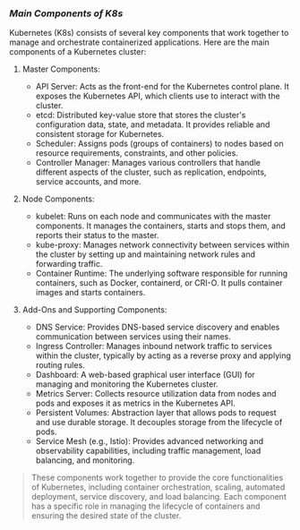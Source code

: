 ### ***Main Components of K8s***

Kubernetes (K8s) consists of several key components that work together to manage and orchestrate containerized applications. Here are the main components of a Kubernetes cluster:

1. Master Components:
    
    - API Server: Acts as the front-end for the Kubernetes control plane. It exposes the Kubernetes API, which clients use to interact with the cluster.
    - etcd: Distributed key-value store that stores the cluster's configuration data, state, and metadata. It provides reliable and consistent storage for Kubernetes.
    - Scheduler: Assigns pods (groups of containers) to nodes based on resource requirements, constraints, and other policies.
    - Controller Manager: Manages various controllers that handle different aspects of the cluster, such as replication, endpoints, service accounts, and more.
    
2. Node Components:
    
    - kubelet: Runs on each node and communicates with the master components. It manages the containers, starts and stops them, and reports their status to the master.
    - kube-proxy: Manages network connectivity between services within the cluster by setting up and maintaining network rules and forwarding traffic.
    - Container Runtime: The underlying software responsible for running containers, such as Docker, containerd, or CRI-O. It pulls container images and starts containers.
    
3. Add-Ons and Supporting Components:
    
    - DNS Service: Provides DNS-based service discovery and enables communication between services using their names.
    - Ingress Controller: Manages inbound network traffic to services within the cluster, typically by acting as a reverse proxy and applying routing rules.
    - Dashboard: A web-based graphical user interface (GUI) for managing and monitoring the Kubernetes cluster.
    - Metrics Server: Collects resource utilization data from nodes and pods and exposes it as metrics in the Kubernetes API.
    - Persistent Volumes: Abstraction layer that allows pods to request and use durable storage. It decouples storage from the lifecycle of pods.
    - Service Mesh (e.g., Istio): Provides advanced networking and observability capabilities, including traffic management, load balancing, and monitoring.
	

> These components work together to provide the core functionalities of Kubernetes, including container orchestration, scaling, automated deployment, service discovery, and load balancing. Each component has a specific role in managing the lifecycle of containers and ensuring the desired state of the cluster.

